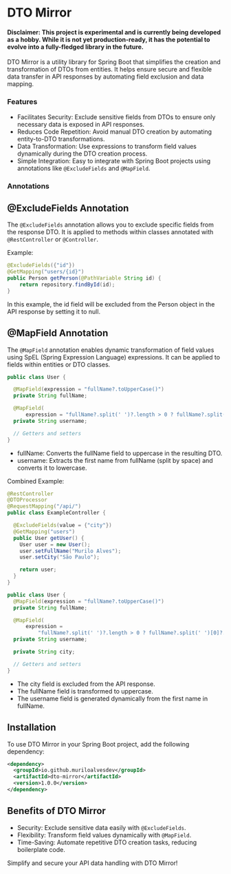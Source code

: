 # DTO Mirror

#### Disclaimer: This project is experimental and is currently being developed as a hobby. While it is not yet production-ready, it has the potential to evolve into a fully-fledged library in the future.

DTO Mirror is a utility library for Spring Boot that simplifies the creation and transformation of DTOs from entities. It helps ensure secure and flexible data transfer in API responses by automating field exclusion and data mapping.

### Features
- Facilitates Security: Exclude sensitive fields from DTOs to ensure only necessary data is exposed in API responses.
- Reduces Code Repetition: Avoid manual DTO creation by automating entity-to-DTO transformations.
- Data Transformation: Use expressions to transform field values dynamically during the DTO creation process.
- Simple Integration: Easy to integrate with Spring Boot projects using annotations like `@ExcludeFields` and `@MapField`.

### Annotations
## @ExcludeFields Annotation

The `@ExcludeFields` annotation allows you to exclude specific fields from the response DTO. It is applied to methods within classes annotated with `@RestController` or `@Controller`.

Example: 
```java
@ExcludeFields({"id"})
@GetMapping("users/{id}")
public Person getPerson(@PathVariable String id) {
    return repository.findById(id);
}
```
In this example, the id field will be excluded from the Person object in the API response by setting it to null.

## @MapField Annotation

The `@MapField` annotation enables dynamic transformation of field values using SpEL (Spring Expression Language) expressions. It can be applied to fields within entities or DTO classes.

```java
public class User {

  @MapField(expression = "fullName?.toUpperCase()")
  private String fullName;

  @MapField(
      expression = "fullName?.split(' ')?.length > 0 ? fullName?.split(' ')[0]?.toLowerCase() : null")
  private String username;

  // Getters and setters
}
```

- fullName: Converts the fullName field to uppercase in the resulting DTO. 
- username: Extracts the first name from fullName (split by space) and converts it to lowercase.

Combined Example: 
```java
@RestController
@DTOProcessor
@RequestMapping("/api/")
public class ExampleController {

  @ExcludeFields(value = {"city"})
  @GetMapping("users")
  public User getUser() {
    User user = new User();
    user.setFullName("Murilo Alves");
    user.setCity("São Paulo");

    return user;
  }
}

public class User {
  @MapField(expression = "fullName?.toUpperCase()")
  private String fullName;

  @MapField(
      expression =
          "fullName?.split(' ')?.length > 0 ? fullName?.split(' ')[0]?.toLowerCase() : null")
  private String username;

  private String city;

  // Getters and setters
}
```

- The city field is excluded from the API response.
- The fullName field is transformed to uppercase.
- The username field is generated dynamically from the first name in fullName.

## Installation
To use DTO Mirror in your Spring Boot project, add the following dependency:

```xml
<dependency>
  <groupId>io.github.muriloalvesdev</groupId>
  <artifactId>dto-mirror</artifactId>
  <version>1.0.0</version>
</dependency>
```

## Benefits of DTO Mirror
- Security: Exclude sensitive data easily with `@ExcludeFields`.
- Flexibility: Transform field values dynamically with `@MapField`.
- Time-Saving: Automate repetitive DTO creation tasks, reducing boilerplate code.

Simplify and secure your API data handling with DTO Mirror!
